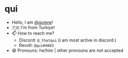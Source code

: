 # qui

- Hello, I am [@quiww](https://github.com/quiww)!
- 🇹🇷 I'm from Turkiye!
- 📫 How to reach me?
   - Discord: `@_thatqui` (i am most active in discord.)
   - Revolt: `@qui#4883`
- 😄 Pronouns: he/him | other pronouns are not accepted

